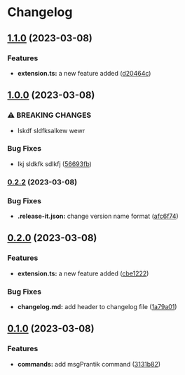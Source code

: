 # Changelog

## [1.1.0](https://github.com/prantiknoor/automated-changelog-release-2/compare/1.0.0...1.1.0) (2023-03-08)


### Features

* **extension.ts:** a new feature added ([d20464c](https://github.com/prantiknoor/automated-changelog-release-2/commit/d20464c7d585ef4aa2d39f68adee553cfab991a9))

## [1.0.0](https://github.com/prantiknoor/automated-changelog-release-2/compare/0.2.2...1.0.0) (2023-03-08)


### ⚠ BREAKING CHANGES

* lskdf sldfksalkew wewr

### Bug Fixes

* lkj sldkfk sdlkfj ([56693fb](https://github.com/prantiknoor/automated-changelog-release-2/commit/56693fb9f7762d30705b261129b9f4f2d76cab5a))

### [0.2.2](https://github.com/prantiknoor/automated-changelog-release-2/compare/0.2.1...0.2.2) (2023-03-08)


### Bug Fixes

* **.release-it.json:** change version name format ([afc6f74](https://github.com/prantiknoor/automated-changelog-release-2/commit/afc6f74ad058e29ba5e8ef26bc691147ffe9521e))


## [0.2.0](https://github.com/prantiknoor/automated-changelog-release-2/compare/0.1.0...0.2.0) (2023-03-08)


### Features

* **extension.ts:** a new feature added ([cbe1222](https://github.com/prantiknoor/automated-changelog-release-2/commit/cbe1222aae32263453abd39eb190cfe759264e0b))


### Bug Fixes

* **changelog.md:** add header to changelog file ([1a79a01](https://github.com/prantiknoor/automated-changelog-release-2/commit/1a79a01fa7e0db552908c6c43b458ff128ae2023))

## [0.1.0](https://github.com/prantiknoor/automated-changelog-release-2/compare/0.0.2...0.1.0) (2023-03-08)


### Features

* **commands:** add msgPrantik command ([3131b82](https://github.com/prantiknoor/automated-changelog-release-2/commit/3131b8232f03c4fb2afd0daf18b3375a4f00f757))
